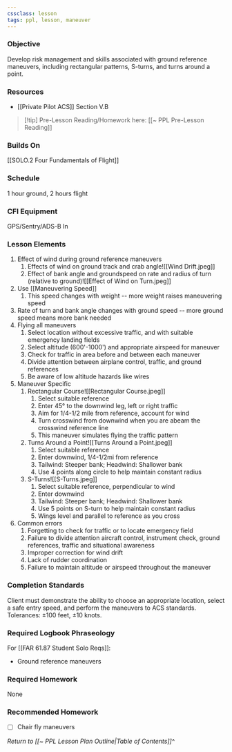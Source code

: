 ```yaml
---
cssclass: lesson
tags: ppl, lesson, maneuver
---
```

### Objective
Develop risk management and skills associated with ground reference maneuvers, including rectangular patterns, S-turns, and turns around a point.

### Resources
- [[Private Pilot ACS]] Section V.B

> [!tip] Pre-Lesson Reading/Homework here: [[~ PPL Pre-Lesson Reading]]

### Builds On
[[SOLO.2 Four Fundamentals of Flight]]

### Schedule
1 hour ground, 2 hours flight

### CFI Equipment
GPS/Sentry/ADS-B In

### Lesson Elements
1. Effect of wind during ground reference maneuvers
	1. Effects of wind on ground track and crab angle![[Wind Drift.jpeg]]
	2. Effect of bank angle and groundspeed on rate and radius of turn (relative to ground)![[Effect of Wind on Turn.jpeg]]
2. Use [[Maneuvering Speed]]
	1. This speed changes with weight -- more weight raises maneuvering speed
3. Rate of turn and bank angle changes with ground speed -- more ground speed means more bank needed
4. Flying all maneuvers
	1. Select location without excessive traffic, and with suitable emergency landing fields
	2. Select altitude (600'-1000') and appropriate airspeed for maneuver
	3. Check for traffic in area before and between each maneuver
	4. Divide attention between airplane control, traffic, and ground references
	5. Be aware of low altitude hazards like wires
5. Maneuver Specific
	1. Rectangular Course![[Rectangular Course.jpeg]]
		1. Select suitable reference
		2. Enter 45° to the downwind leg, left or right traffic
		3. Aim for 1/4-1/2 mile from reference, account for wind
		4. Turn crosswind from downwind when you are abeam the crosswind reference line
		5. This maneuver simulates flying the traffic pattern
	2. Turns Around a Point![[Turns Around a Point.jpeg]]
		1. Select suitable reference
		3. Enter downwind, 1/4-1/2mi from reference
		4. Tailwind: Steeper bank; Headwind: Shallower bank
		5. Use 4 points along circle to help maintain constant radius
	3. S-Turns![[S-Turns.jpeg]]
		1. Select suitable reference, perpendicular to wind
		2. Enter downwind
		4. Tailwind: Steeper bank; Headwind: Shallower bank
		3. Use 5 points on S-turn to help maintain constant radius
		4. Wings level and parallel to reference as you cross
6. Common errors
	1. Forgetting to check for traffic or to locate emergency field
	2. Failure to divide attention aircraft control, instrument check, ground references, traffic and situational awareness
	3. Improper correction for wind drift
	4. Lack of rudder coordination
	5. Failure to maintain altitude or airspeed throughout the maneuver

### Completion Standards
Client must demonstrate the ability to choose an appropriate location, select a safe entry speed, and perform the maneuvers to ACS standards. Tolerances: ±100 feet, ±10 knots.

### Required Logbook Phraseology
For [[FAR 61.87 Student Solo Reqs]]: 
- Ground reference maneuvers

### Required Homework
None

### Recommended Homework
- [ ] Chair fly maneuvers

*Return to [[~ PPL Lesson Plan Outline|Table of Contents]]^*